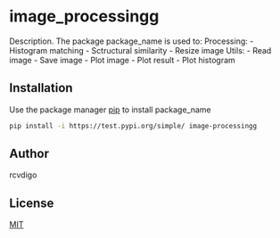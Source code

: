 # image_processingg

Description. 
The package package_name is used to:
	Processing:
		- Histogram matching
		- Sctructural similarity
		- Resize image
	Utils:
		- Read image
		- Save image
		- Plot image
		- Plot result
		- Plot histogram

## Installation

Use the package manager [pip](https://pip.pypa.io/en/stable/) to install package_name

```bash
pip install -i https://test.pypi.org/simple/ image-processingg
```

## Author
rcvdigo

## License
[MIT](https://choosealicense.com/licenses/mit/)